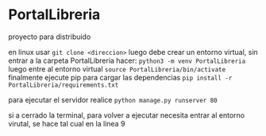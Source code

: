 # PortalLibreria
proyecto para distribuido

en linux usar
```git clone <direccion>```
luego debe crear un entorno virtual, sin entrar a la carpeta PortalLibreria hacer:
```python3 -m venv PortalLibreria```
luego entre al entorno virtual
```source PortalLibreria/bin/activate```
finalmente ejecute pip para cargar las dependencias
```pip install -r PortalLibreria/requirements.txt```

para ejecutar el servidor realice
```python manage.py runserver 80```

si a cerrado la terminal, para volver a ejecutar necesita entrar al entorno virutal, se hace tal cual en la linea  9
